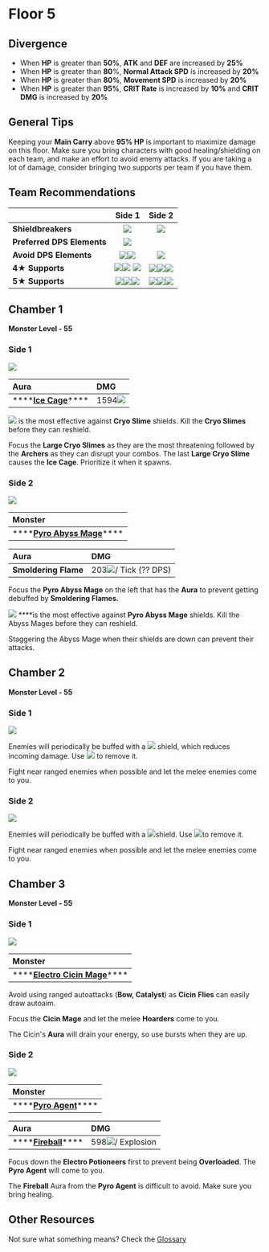 # Floor 5

## Divergence

* When **HP** is greater than **50%**, **ATK** and **DEF** are increased by **25%**
* When **HP** is greater than **80**%, **Normal Attack SPD** is increased by **20%**
* When **HP** is greater than **80%**, **Movement SPD** is increased by **20%** 
* When **HP** is greater than **95%**, **CRIT Rate** is increased by **10%** and **CRIT DMG** is increased by **20%**

## General Tips

Keeping your **Main Carry** above **95% HP** is important to maximize damage on this floor. Make sure you bring characters with good healing/shielding on each team, and make an effort to avoid enemy attacks. If you are taking a lot of damage, consider bringing two supports per team if you have them.

## Team Recommendations

|  | Side 1 | Side 2 |
| :--- | :---: | :---: |
| **Shieldbreakers** | ![](../../.gitbook/assets/pyro_small.png)  | ![](../../.gitbook/assets/hydro_small.png)  |
| **Preferred DPS Elements** | ![](../../.gitbook/assets/pyro_small.png)  |  |
| **Avoid DPS Elements** | ![](../../.gitbook/assets/cryo_small.png)![](../../.gitbook/assets/electro_small.png)  | ![](../../.gitbook/assets/pyro_small.png)  |
| **4**★ **Supports** | ![](../../.gitbook/assets/ui_avataricon_bennett.png)![](../../.gitbook/assets/ui_avataricon_diona.png) ![](../../.gitbook/assets/ui_avataricon_noelle.png) | ![](../../.gitbook/assets/ui_avataricon_barbara.png)![](../../.gitbook/assets/ui_avataricon_noelle.png)![](../../.gitbook/assets/ui_avataricon_xingqiu.png) |
| **5**★ **Supports** | ![](../../.gitbook/assets/ui_avataricon_albedo.png)![](../../.gitbook/assets/ui_avataricon_venti.png)![](../../.gitbook/assets/ui_avataricon_zhongli.png) | ![](../../.gitbook/assets/ui_avataricon_albedo.png)![](../../.gitbook/assets/ui_avataricon_jean.png)![](../../.gitbook/assets/ui_avataricon_zhongli.png) |

## Chamber 1

**Monster Level - 55**

### Side 1

![](../../.gitbook/assets/5-1-1.png)

| Aura | DMG |
| :--- | :--- |
| \*\*\*\*[**Ice Cage**](../../mechanics/auras/ice-cage.md)\*\*\*\* | 1594![](../../.gitbook/assets/cryo_small.png) |

![](../../.gitbook/assets/pyro_small.png) is the most effective against **Cryo Slime** shields. Kill the **Cryo Slimes** before they can reshield.

Focus the **Large Cryo Slimes** as they are the most threatening followed by the **Archers** as they can disrupt your combos. The last **Large Cryo Slime** causes the **Ice Cage**. Prioritize it when it spawns.

### Side 2

![](../../.gitbook/assets/5-1-2.png)

| **Monster** |
| :--- |
| \*\*\*\*[**Pyro Abyss Mage**](../../monsters/abyss-order/pyro-abyss-mage.md)\*\*\*\* |

| Aura | DMG |
| :--- | :--- |
| **Smoldering Flame** | 203![](../../.gitbook/assets/pyro_small.png)/ Tick \(?? DPS\) |

Focus the **Pyro Abyss Mage** on the left that has the **Aura** to prevent getting debuffed by **Smoldering Flames.**

![](../../.gitbook/assets/hydro_small.png) ****is the most effective against **Pyro Abyss Mage** shields. Kill the Abyss Mages before they can reshield.

Staggering the Abyss Mage when their shields are down can prevent their attacks.

## **Chamber 2**

**Monster Level - 55**

### Side 1

![](../../.gitbook/assets/5-2-1.png)

Enemies will periodically be buffed with a ![](../../.gitbook/assets/cryo_small.png) shield, which reduces incoming damage. Use ![](../../.gitbook/assets/pyro_small.png) to remove it.

Fight near ranged enemies when possible and let the melee enemies come to you.

### Side 2

![](../../.gitbook/assets/5-2-2.png)

Enemies will periodically be buffed with a ![](../../.gitbook/assets/pyro_small.png)shield. Use ![](../../.gitbook/assets/hydro_small.png)to remove it.

Fight near ranged enemies when possible and let the melee enemies come to you.

## **Chamber 3**

**Monster Level - 55**

### Side 1

![](../../.gitbook/assets/5-3-1.png)

| **Monster** |
| :--- |
| \*\*\*\*[**Electro Cicin Mage**](../../monsters/fatui/electro-cicin-mage.md)\*\*\*\* |

Avoid using ranged autoattacks \(**Bow, Catalyst**\) as **Cicin** **Flies** can easily draw autoaim.

Focus the **Cicin Mage** and let the melee **Hoarders** come to you.

The Cicin's **Aura** will drain your energy, so use bursts when they are up.

### Side 2

![](../../.gitbook/assets/5-3-2.png)

| **Monster** |
| :--- |
| \*\*\*\*[**Pyro Agent**](../../monsters/fatui/pyro-agent.md)\*\*\*\* |

| Aura | DMG |
| :--- | :--- |
| \*\*\*\*[**Fireball**](../../mechanics/auras/pursuing-fireball.md)\*\*\*\* | 598![](../../.gitbook/assets/pyro_small.png)/ Explosion |

Focus down the **Electro Potioneers** first to prevent being **Overloaded**. The **Pyro Agent** will come to you.

The **Fireball** Aura from the **Pyro Agent** is difficult to avoid. Make sure you bring healing.

## Other Resources

Not sure what something means? Check the [Glossary](../glossary.md)

